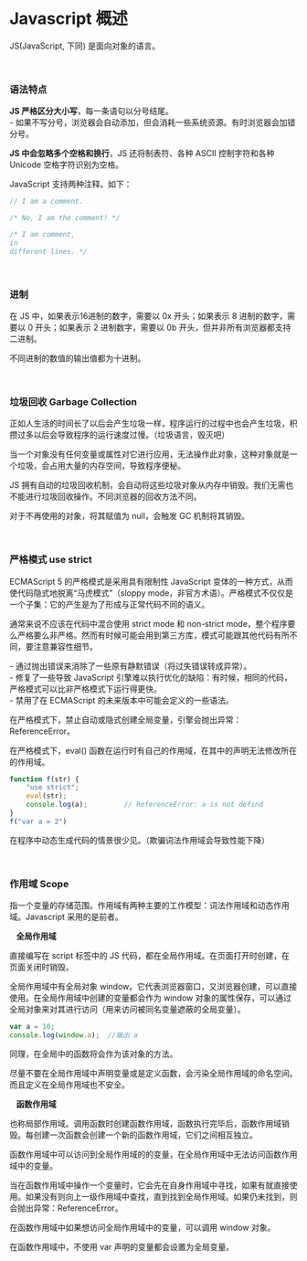 # Javascript 概述

JS(JavaScript, 下同) 是面向对象的语言。

</br>

### 语法特点

**JS 严格区分大小写**，每一条语句以分号结尾。  
 \- 如果不写分号，浏览器会自动添加，但会消耗一些系统资源。有时浏览器会加错分号。

**JS 中会忽略多个空格和换行**，JS 还将制表符、各种 ASCII 控制字符和各种 Unicode 空格字符识别为空格。

JavaScript 支持两种注释。如下：
```JavaScript
// I am a comment.

/* No, I am the comment! */

/* I am comment,
in
different lines. */
```

</br>

### 进制

在 JS 中，如果表示16进制的数字，需要以 0x 开头；如果表示 8 进制的数字，需要以 0 开头；如果表示 2 进制数字，需要以 0b 开头，但并非所有浏览器都支持二进制。

不同进制的数值的输出值都为十进制。

</br>

### 垃圾回收 Garbage Collection

正如人生活的时间长了以后会产生垃圾一样，程序运行的过程中也会产生垃圾，积攒过多以后会导致程序的运行速度过慢。（垃圾语言，毁灭吧）

当一个对象没有任何变量或属性对它进行应用，无法操作此对象，这种对象就是一个垃圾，会占用大量的内存空间，导致程序便秘。

JS 拥有自动的垃圾回收机制，会自动将这些垃圾对象从内存中销毁。我们无需也不能进行垃圾回收操作。不同浏览器的回收方法不同。

对于不再使用的对象，将其赋值为 null，会触发 GC 机制将其销毁。

</br>

### 严格模式 use strict

ECMAScript 5 的严格模式是采用具有限制性 JavaScript 变体的一种方式，从而使代码隐式地脱离“马虎模式”（sloppy mode，非官方术语）。严格模式不仅仅是一个子集：它的产生是为了形成与正常代码不同的语义。

通常来说不应该在代码中混合使用 strict mode 和 non-strict mode，整个程序要么严格要么非严格。然而有时候可能会用到第三方库，模式可能跟其他代码有所不同，要注意兼容性细节。

 \- 通过抛出错误来消除了一些原有静默错误（将过失错误转成异常）。  
 \- 修复了一些导致 JavaScript 引擎难以执行优化的缺陷：有时候，相同的代码，严格模式可以比非严格模式下运行得更快。  
 \- 禁用了在 ECMAScript 的未来版本中可能会定义的一些语法。  

在严格模式下，禁止自动或隐式创建全局变量，引擎会抛出异常：ReferenceError。

在严格模式下，eval() 函数在运行时有自己的作用域，在其中的声明无法修改所在的作用域。

```javascript
function f(str) {
    "use strict";
    eval(str);
    console.log(a);			// ReferenceError: a is not defind
}
f("var a = 2")
```

在程序中动态生成代码的情景很少见。（欺骗词法作用域会导致性能下降）

</br>

### 作用域 Scope

指一个变量的存储范围。作用域有两种主要的工作模型：词法作用域和动态作用域。Javascript 采用的是前者。

​	&nbsp;&nbsp;**全局作用域**

直接编写在 script 标签中的 JS 代码，都在全局作用域。在页面打开时创建，在页面关闭时销毁。

全局作用域中有全局对象 window。它代表浏览器窗口，又浏览器创建，可以直接使用。在全局作用域中创建的变量都会作为 window 对象的属性保存，可以通过全局对象来对其进行访问（用来访问被同名变量遮蔽的全局变量）。

```javascript
var a = 10;
console.log(window.a);	//输出 a
```


同理，在全局中的函数将会作为该对象的方法。

尽量不要在全局作用域中声明变量或是定义函数，会污染全局作用域的命名空间。而且定义在全局作用域也不安全。

​	&nbsp;&nbsp;**函数作用域**

也称局部作用域。调用函数时创建函数作用域，函数执行完毕后，函数作用域销毁。每创建一次函数会创建一个新的函数作用域，它们之间相互独立。

函数作用域中可以访问到全局作用域的的变量，在全局作用域中无法访问函数作用域中的变量。

当在函数作用域中操作一个变量时，它会先在自身作用域中寻找，如果有就直接使用。如果没有则向上一级作用域中查找，直到找到全局作用域。如果仍未找到，则会抛出异常：ReferenceError。

在函数作用域中如果想访问全局作用域中的变量，可以调用 window 对象。

在函数作用域中，不使用 var 声明的变量都会设置为全局变量。
